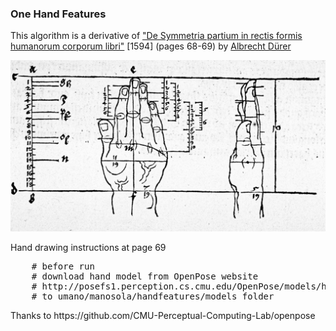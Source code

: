 
<h3>One Hand Features</h3>
<p>This algorithm is a derivative of <a href="https://archive.org/stream/albertidurericla00drer#page/n67/mode/1up">
"De Symmetria partium in rectis formis humanorum corporum libri"</a> [1594] (pages 68-69) by <a href="https://it.wikipedia.org/wiki/Albrecht_Dürer">Albrecht Dürer</a>
</p>  
<img alt="Durer" src="https://github.com/fondazione-golinelli/u-mano/raw/master/umano/manosola/durer_sample.png" />
<p>Hand drawing instructions at page 69</p>
<pre>
    # before run
    # download hand model from OpenPose website
    # http://posefs1.perception.cs.cmu.edu/OpenPose/models/hand/pose_iter_102000.caffemodel
    # to umano/manosola/handfeatures/models folder 
</pre>
<p>Thanks to https://github.com/CMU-Perceptual-Computing-Lab/openpose</p>
    